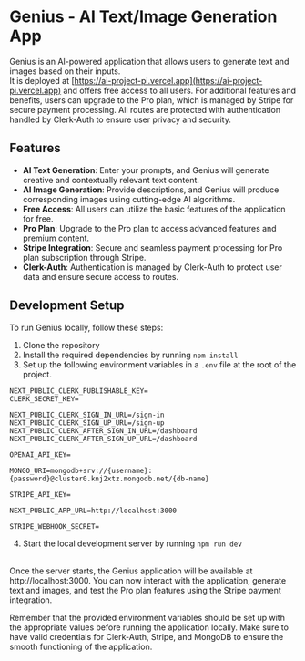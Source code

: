 # Genius - AI Text/Image Generation App


Genius is an AI-powered application that allows users to generate text and images based on their inputs.  
It is deployed at [https://ai-project-pi.vercel.app](https://ai-project-pi.vercel.app) and offers free access to all users. For additional features and benefits, users can upgrade to the Pro plan, which is managed by Stripe for secure payment processing. All routes are protected with authentication handled by Clerk-Auth to ensure user privacy and security.

## Features

- **AI Text Generation**: Enter your prompts, and Genius will generate creative and contextually relevant text content.
- **AI Image Generation**: Provide descriptions, and Genius will produce corresponding images using cutting-edge AI algorithms.
- **Free Access**: All users can utilize the basic features of the application for free.
- **Pro Plan**: Upgrade to the Pro plan to access advanced features and premium content.
- **Stripe Integration**: Secure and seamless payment processing for Pro plan subscription through Stripe.
- **Clerk-Auth**: Authentication is managed by Clerk-Auth to protect user data and ensure secure access to routes.


## Development Setup

To run Genius locally, follow these steps:

1. Clone the repository
2. Install the required dependencies by running `npm install`
3. Set up the following environment variables in a `.env` file at the root of the project.

```dotenv
NEXT_PUBLIC_CLERK_PUBLISHABLE_KEY=
CLERK_SECRET_KEY=

NEXT_PUBLIC_CLERK_SIGN_IN_URL=/sign-in
NEXT_PUBLIC_CLERK_SIGN_UP_URL=/sign-up
NEXT_PUBLIC_CLERK_AFTER_SIGN_IN_URL=/dashboard
NEXT_PUBLIC_CLERK_AFTER_SIGN_UP_URL=/dashboard

OPENAI_API_KEY=

MONGO_URI=mongodb+srv://{username}:{password}@cluster0.knj2xtz.mongodb.net/{db-name}

STRIPE_API_KEY=

NEXT_PUBLIC_APP_URL=http://localhost:3000

STRIPE_WEBHOOK_SECRET=
```
4. Start the local development server by running `npm run dev`
<br><br>
  
  

Once the server starts, the Genius application will be available at http://localhost:3000. You can now interact with the application, generate text and images, and test the Pro plan features using the Stripe payment integration.

Remember that the provided environment variables should be set up with the appropriate values before running the application locally. Make sure to have valid credentials for Clerk-Auth, Stripe, and MongoDB to ensure the smooth functioning of the application.
